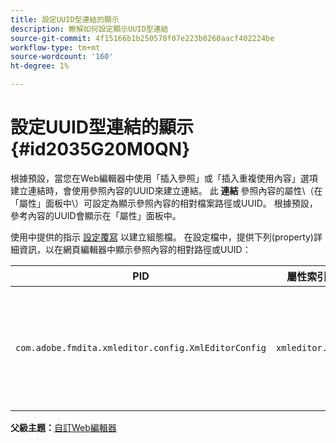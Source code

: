 ```yaml
---
title: 設定UUID型連結的顯示
description: 瞭解如何設定顯示UUID型連結
source-git-commit: 4f15166b1b250578f07e223b0260aacf402224be
workflow-type: tm+mt
source-wordcount: '160'
ht-degree: 1%

---
```



# 設定UUID型連結的顯示 {#id2035G20M0QN}

根據預設，當您在Web編輯器中使用「插入參照」或「插入重複使用內容」選項建立連結時，會使用參照內容的UUID來建立連結。 此 **連結** 參照內容的屬性\（在「屬性」面板中\）可設定為顯示參照內容的相對檔案路徑或UUID。 根據預設，參考內容的UUID會顯示在「屬性」面板中。

使用中提供的指示 [設定覆寫](download-install-additional-config-override.md#) 以建立組態檔。 在設定檔中，提供下列\(property\)詳細資訊，以在網頁編輯器中顯示參照內容的相對路徑或UUID：

| PID | 屬性索引鍵 | 屬性值 |
|---|------------|--------------|
| `com.adobe.fmdita.xmleditor.config.XmlEditorConfig` | `xmleditor.uuid` | 布林值\(true/false\)。 如果要顯示連結內容的相對路徑，請將此屬性設定為false。 <br> **預設值**： true |

**父級主題：**[&#x200B;自訂Web編輯器](conf-web-editor.md)

